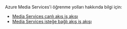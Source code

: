Azure Media Services'i öğrenme yolları hakkında bilgi için:

* [Media Services canlı akış iş akışı](https://azure.microsoft.com/documentation/learning-paths/media-services-streaming-live/)
* [Media Services isteğe bağlı akış iş akışı](https://azure.microsoft.com/documentation/learning-paths/media-services-streaming-on-demand/)
